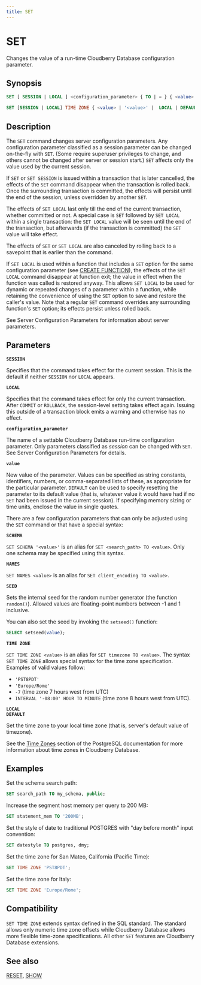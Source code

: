 ```yaml
---
title: SET
---
```


# SET

Changes the value of a run-time Cloudberry Database configuration parameter.

## Synopsis

```sql
SET [ SESSION | LOCAL ] <configuration_parameter> { TO | = } { <value> | '<value>' | DEFAULT }

SET [SESSION | LOCAL] TIME ZONE { <value> | '<value>' |  LOCAL | DEFAULT }
```

## Description

The `SET` command changes server configuration parameters. Any configuration parameter classified as a session parameter can be changed on-the-fly with `SET`. (Some require superuser privileges to change, and others cannot be changed after server or session start.) `SET` affects only the value used by the current session.

If `SET` or `SET SESSION` is issued within a transaction that is later cancelled, the effects of the `SET` command disappear when the transaction is rolled back. Once the surrounding transaction is committed, the effects will persist until the end of the session, unless overridden by another `SET`.

The effects of `SET LOCAL` last only till the end of the current transaction, whether committed or not. A special case is `SET` followed by `SET LOCAL` within a single transaction: the `SET LOCAL` value will be seen until the end of the transaction, but afterwards (if the transaction is committed) the `SET` value will take effect.

The effects of `SET` or `SET LOCAL` are also canceled by rolling back to a savepoint that is earlier than the command.

If `SET LOCAL` is used within a function that includes a `SET` option for the same configuration parameter (see [CREATE FUNCTION](/docs/sql-stmts/sql-stmt-create-function.md)), the effects of the `SET LOCAL` command disappear at function exit; the value in effect when the function was called is restored anyway. This allows `SET LOCAL` to be used for dynamic or repeated changes of a parameter within a function, while retaining the convenience of using the `SET` option to save and restore the caller's value. Note that a regular `SET` command overrides any surrounding function's `SET` option; its effects persist unless rolled back.

See Server Configuration Parameters for information about server parameters.

## Parameters

**`SESSION`**

Specifies that the command takes effect for the current session. This is the default if neither `SESSION` nor `LOCAL` appears.

**`LOCAL`**

Specifies that the command takes effect for only the current transaction. After `COMMIT` or `ROLLBACK`, the session-level setting takes effect again. Issuing this outside of a transaction block emits a warning and otherwise has no effect.

**`configuration_parameter`**

The name of a settable Cloudberry Database run-time configuration parameter. Only parameters classified as *session* can be changed with `SET`. See Server Configuration Parameters for details.

**`value`**

New value of the parameter. Values can be specified as string constants, identifiers, numbers, or comma-separated lists of these, as appropriate for the particular parameter. `DEFAULT` can be used to specify resetting the parameter to its default value (that is, whatever value it would have had if no `SET` had been issued in the current session). If specifying memory sizing or time units, enclose the value in single quotes.

There are a few configuration parameters that can only be adjusted using the `SET` command or that have a special syntax:

**`SCHEMA`**

`SET SCHEMA '<value>'` is an alias for `SET <search_path> TO <value>`. Only one schema may be specified using this syntax.

**`NAMES`**

`SET NAMES <value>` is an alias for `SET client_encoding TO <value>`.

**`SEED`**

Sets the internal seed for the random number generator (the function `random()`). Allowed values are floating-point numbers between -1 and 1 inclusive.

You can also set the seed by invoking the `setseed()` function:

```sql
SELECT setseed(value);
```

**`TIME ZONE`**

`SET TIME ZONE <value>` is an alias for `SET timezone TO <value>`. The syntax `SET TIME ZONE` allows special syntax for the time zone specification. Examples of valid values follow:

- `'PST8PDT'`
- `'Europe/Rome'`
- `-7` (time zone 7 hours west from UTC)
- `INTERVAL '-08:00' HOUR TO MINUTE` (time zone 8 hours west from UTC).

**`LOCAL`**<br />
**`DEFAULT`**

Set the time zone to your local time zone (that is, server's default value of timezone).

See the [Time Zones](https://www.postgresql.org/docs/12/datatype-datetime.html#DATATYPE-TIMEZONES) section of the PostgreSQL documentation for more information about time zones in Cloudberry Database.

## Examples

Set the schema search path:

```sql
SET search_path TO my_schema, public;
```

Increase the segment host memory per query to 200 MB:

```sql
SET statement_mem TO '200MB';
```

Set the style of date to traditional POSTGRES with "day before month" input convention:

```sql
SET datestyle TO postgres, dmy;
```

Set the time zone for San Mateo, California (Pacific Time):

```sql
SET TIME ZONE 'PST8PDT';
```

Set the time zone for Italy:

```sql
SET TIME ZONE 'Europe/Rome'; 
```

## Compatibility

`SET TIME ZONE` extends syntax defined in the SQL standard. The standard allows only numeric time zone offsets while Cloudberry Database allows more flexible time-zone specifications. All other `SET` features are Cloudberry Database extensions.

## See also

[RESET](/docs/sql-stmts/sql-stmt-reset.md), [SHOW](/docs/sql-stmts/sql-stmt-show.md)
